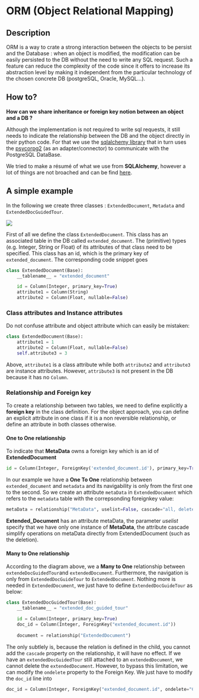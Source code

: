 # ORM (Object Relational Mapping)

## Description
ORM is a way to crate a strong interaction between the objects to be persist and the Database : 
when an object is modified, the modification can be easily persisted to the DB without the need to write any SQL request.
Such a feature can reduce the complexity of the code since it offers to increase its abstraction level 
by making it independent from the particular technology of the chosen concrete DB (postgreSQL, Oracle, MySQL...).

## How to?
**How can we share inheritance or foreign key notion between an object and a DB ?**

Although the implementation is not required to write sql requests, it still needs to indicate the relationship 
between the DB and the object directly in their python code.
For that we use the [sqlalchemy library](htps://www.sqlalchemy.org) that in turn uses the 
[psycorpg2](http://initd.org/psycopg/docs/) (as an adapter/connector) to communicate with the PostgreSQL DataBase.

We tried to make a résumé of what we use from **SQLAlchemy**, however a lot of things are not broached and can be find
[here](https://docs.sqlalchemy.org/en/latest/orm/tutorial.html).

## A simple example

In the following we create three classes : `ExtendedDocument`, `Metadata` and `ExtendedDocGuidedTour`.

![](https://raw.githubusercontent.com/wiki/MEPP-team/UDV-server/ORM_Example.png)

First of all we define the class `ExtendedDocument`. 
This class has an associated table in the DB called `extended_document`. 
The (primitive) types (e.g. Integer, String or Float) of its attributes of that class need to be specified. 
This class has an id, which is the primary key of `extended_document`.
The corresponding code snippet goes
```python
class ExtendedDocument(Base):
    __tablename__ = "extended_document"

    id = Column(Integer, primary_key=True)
    attribute1 = Column(String)
    attribute2 = Column(Float, nullable=False)
```

### Class attributes and Instance attributes

Do not confuse attribute and object attribute which can easily be mistaken:

```python
class ExtendedDocument(Base):
    attribute1 = 1
    attribute2 = Column(Float, nullable=False)
    self.attribute3 = 3
```

Above, `attribute1` is a class attribute while both `attribute2` and `attribute3` are instance attributes. 
However, `attribute3` is not present in the DB because it has no `Column`.

### Relationship and Foreign key

To create a relationship between two tables, we need to define explicitly a **foreign key** in the class definition.
For the object approach, you can define an explicit attribute in one class if it is a non reversible relationship, 
or define an attribute in both classes otherwise.

#### One to One relationship

To indicate that **MetaData** owns a foreign key which is an id of **ExtendedDocument**
```python
id = Column(Integer, ForeignKey('extended_document.id'), primary_key=True)
```

In our example we have a **One To One** relationship between `extended_document` and `metadata` and 
its navigability is only from the first one to the second. 
So we create an attribute `metaData` in `ExtendedDocument` which refers to the `metadata` table 
with the correpsonding foreignkey value:

```python
metaData = relationship("MetaData", uselist=False, cascade="all, delete-orphan")
```

**Extended_Document** has an attribute metaData, the parameter *uselist* specify that we have only one instance of **MetaData**, 
the attribute cascade simplify operations on metaData directly from ExtendedDocument (such as the deletion).

#### Many to One relationship

According to the diagram above, we a **Many to One** relationship between `extendeDocGuidedTour`and `extendedDocument`. 
Furthermore, the navigation is only from `ExtendedDocGuideTour` to `ExtendedDocument`. 
Nothing more is needed in `ExtendedDocument`, we just have to define `ExtendedDocGuideTour` as below:
```python
class ExtendedDocGuidedTour(Base):
    __tablename__ = "extended_doc_guided_tour"

    id = Column(Integer, primary_key=True)
    doc_id = Column(Integer, ForeignKey("extended_document.id"))
    
    document = relationship("ExtendedDocument")
```
The only subtlely is, because the relation is defined in the child, you cannot add the `cascade` property on  the relationship,
it will have no effect.
If we have an `extendedDocGuidedTour` still attached to an `extendedDocument`, we cannot delete the `extendedDocument`.
However, to bypass this limitation, we can modify the `ondelete` property to the Foreign Key. 
We just have to modify the `doc_id` line into 
```python 
doc_id = Column(Integer, ForeignKey("extended_document.id", ondelete="CASCADE"))
```
